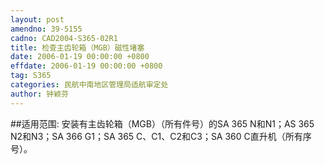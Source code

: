 ```yaml
---
layout: post
amendno: 39-5155
cadno: CAD2004-S365-02R1
title: 检查主齿轮箱（MGB）磁性堵塞
date: 2006-01-19 00:00:00 +0800
effdate: 2006-01-19 00:00:00 +0800
tag: S365
categories: 民航中南地区管理局适航审定处
author: 钟颖芬
---
```


##适用范围:
安装有主齿轮箱（MGB）（所有件号）的SA 365 N和N1；AS 365 N2和N3；SA 366 G1；SA 365 C、C1、C2和C3；SA 360 C直升机（所有序号）。

